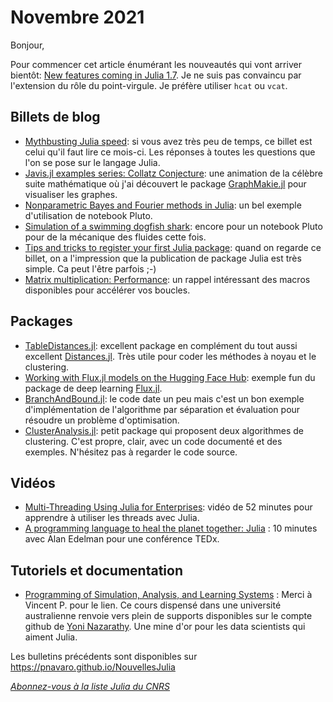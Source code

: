# Novembre 2021 

Bonjour,

Pour commencer cet article énumérant les nouveautés qui vont arriver bientôt:
[New features coming in Julia 1.7](https://lwn.net/Articles/871486/). Je ne suis pas convaincu
par l'extension du rôle du point-virgule. Je préfère utiliser `hcat` ou `vcat`.

## Billets de blog

- [Mythbusting Julia speed](https://giordano.github.io/blog/2021-10-14-mythbusting-julia/): si vous avez très peu de temps, ce billet est celui qu'il faut lire ce mois-ci. Les réponses à toutes les questions que l'on se pose sur le langage Julia.
- [Javis.jl examples series: Collatz Conjecture](https://opensourc.es/blog/javis.jl-examples-series-collatz-conjecture/): une animation de la célèbre suite mathématique où j'ai découvert le package [GraphMakie.jl](https://github.com/JuliaPlots/GraphMakie.jl) pour visualiser les graphes.
- [Nonparametric Bayes and Fourier methods in Julia](https://mschauer.github.io/nonparbayes/): un bel exemple d'utilisation de notebook Pluto.
- [Simulation of a swimming dogfish shark](https://julialang.org/blog/2021/08/sharks/): encore pour un notebook Pluto pour de la mécanique des fluides cette fois.
- [Tips and tricks to register your first Julia package](https://sdobber.github.io/juliapackage/): quand on regarde ce billet, on a l'impression que la publication de package Julia est très simple. Ca peut l'être parfois ;-)
- [Matrix multiplication: Performance](https://opensourc.es/blog/matrix-multiplication-performance/): un rappel intéressant des macros disponibles pour accélérer vos boucles. 

## Packages

- [TableDistances.jl](https://github.com/JuliaML/TableDistances.jl): excellent package en complément du tout aussi excellent [Distances.jl](https://github.com/JuliaStats/Distances.jl). Très utile pour coder les méthodes à noyau et le clustering.
- [Working with Flux.jl models on the Hugging Face Hub](https://t.co/QsP7VTqlgD): exemple fun du package de deep learning [Flux.jl](https://fluxml.ai/).
- [BranchAndBound.jl](https://github.com/kibaekkim/BranchAndBound.jl): le code date un peu mais c'est un bon exemple d'implémentation de l'algorithme par séparation et évaluation pour résoudre un problème d'optimisation.
- [ClusterAnalysis.jl](http://github.com/AugustoCL/ClusterAnalysis.jl): petit package qui proposent deux algorithmes de clustering. C'est propre, clair, avec un code documenté et des exemples. N'hésitez pas à regarder le code source. 

## Vidéos

- [Multi-Threading Using Julia for Enterprises](https://youtu.be/FzhipiZO4Jk): vidéo de 52 minutes pour apprendre à utiliser les threads avec Julia.
- [A programming language to heal the planet together: Julia](https://youtu.be/qGW0GT1rCvs) : 10 minutes avec Alan Edelman pour une conférence TEDx.

## Tutoriels et documentation

- [Programming of Simulation, Analysis, and Learning Systems](https://courses.smp.uq.edu.au/MATH2504/) : Merci à Vincent P. pour le lien. Ce cours dispensé dans une université australienne renvoie vers plein de supports disponibles sur le compte github de [Yoni Nazarathy](https://github.com/yoninazarathy/). Une mine d'or pour les data scientists qui aiment Julia.

Les bulletins précédents sont disponibles sur https://pnavaro.github.io/NouvellesJulia

[*Abonnez-vous à la liste Julia du CNRS*](https://listes.services.cnrs.fr/wws/subscribe/julia)
